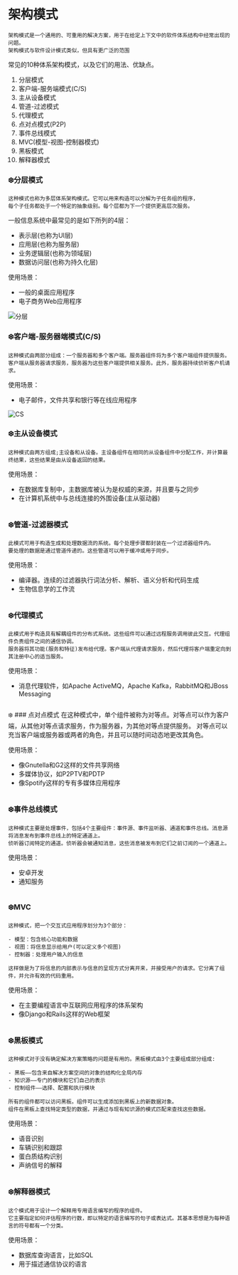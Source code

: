 # 架构模式
    架构模式是一个通用的、可重用的解决方案，用于在给定上下文中的软件体系结构中经常出现的问题。
    架构模式与软件设计模式类似，但具有更广泛的范围
    
常见的10种体系架构模式，以及它们的用法、优缺点。

1. 分层模式
2. 客户端-服务端模式(C/S)
3. 主从设备模式
4. 管道-过滤模式
5. 代理模式
6. 点对点模式(P2P)
7. 事件总线模式
8. MVC(模型-视图-控制器模式)
9. 黑板模式
10. 解释器模式

### :snowflake:分层模式
    这种模式也称为多层体系架构模式。它可以用来构造可以分解为子任务组的程序，
    每个子任务都处于一个特定的抽象级别。每个层都为下一个提供更高层次服务。

一般信息系统中最常见的是如下所列的4层：

- 表示层(也称为UI层)
- 应用层(也称为服务层)
- 业务逻辑层(也称为领域层)
- 数据访问层(也称为持久化层)

使用场景：

- 一般的桌面应用程序
- 电子商务Web应用程序

![分层]()
### :snowflake:客户端-服务器端模式(C/S)
    这种模式由两部分组成：一个服务器和多个客户端。服务器组件将为多个客户端组件提供服务。
    客户端从服务器请求服务，服务器为这些客户端提供相关服务。此外，服务器持续侦听客户机请求。

使用场景：

- 电子邮件，文件共享和银行等在线应用程序

![CS]()

### :snowflake:主从设备模式
    这种模式由两方组成;主设备和从设备。主设备组件在相同的从设备组件中分配工作，并计算最终结果，这些结果是由从设备返回的结果。
    
使用场景：

- 在数据库复制中，主数据库被认为是权威的来源，并且要与之同步
- 在计算机系统中与总线连接的外围设备(主从驱动器)

![]()
### :snowflake:管道-过滤器模式
    此模式可用于构造生成和处理数据流的系统。每个处理步骤都封装在一个过滤器组件内。
    要处理的数据是通过管道传递的。这些管道可以用于缓冲或用于同步。
    
使用场景：

- 编译器。连续的过滤器执行词法分析、解析、语义分析和代码生成
- 生物信息学的工作流

![]()
### :snowflake:代理模式
    此模式用于构造具有解耦组件的分布式系统。这些组件可以通过远程服务调用彼此交互。代理组件负责组件之间的通信协调。
    服务器将其功能(服务和特征)发布给代理。客户端从代理请求服务，然后代理将客户端重定向到其注册中心的适当服务。
    
使用场景：

- 消息代理软件，如Apache ActiveMQ，Apache Kafka，RabbitMQ和JBoss Messaging

![]()

:snowflake: ### 点对点模式
    在这种模式中，单个组件被称为对等点。对等点可以作为客户端，从其他对等点请求服务，作为服务器，为其他对等点提供服务。
    对等点可以充当客户端或服务器或两者的角色，并且可以随时间动态地更改其角色。
    
使用场景：

- 像Gnutella和G2这样的文件共享网络
- 多媒体协议，如P2PTV和PDTP
- 像Spotify这样的专有多媒体应用程序

![]()

### :snowflake:事件总线模式
    这种模式主要是处理事件，包括4个主要组件：事件源、事件监听器、通道和事件总线。消息源将消息发布到事件总线上的特定通道上。
    侦听器订阅特定的通道。侦听器会被通知消息，这些消息被发布到它们之前订阅的一个通道上。

使用场景：

- 安卓开发
- 通知服务

![]()

### :snowflake:MVC
    这种模式，把一个交互式应用程序划分为3个部分：
    
    - 模型：包含核心功能和数据
    - 视图：将信息显示给用户(可以定义多个视图)
    - 控制器：处理用户输入的信息
    
    这样做是为了将信息的内部表示与信息的呈现方式分离开来，并接受用户的请求。它分离了组件，并允许有效的代码重用。

使用场景：

- 在主要编程语言中互联网应用程序的体系架构
- 像Django和Rails这样的Web框架

![]()

### :snowflake:黑板模式
    这种模式对于没有确定解决方案策略的问题是有用的。黑板模式由3个主要组成部分组成:
    
    - 黑板——包含来自解决方案空间的对象的结构化全局内存
    - 知识源——专门的模块和它们自己的表示
    - 控制组件——选择、配置和执行模块
    
    所有的组件都可以访问黑板。组件可以生成添加到黑板上的新数据对象。
    组件在黑板上查找特定类型的数据，并通过与现有知识源的模式匹配来查找这些数据。

使用场景：

- 语音识别
- 车辆识别和跟踪
- 蛋白质结构识别
- 声纳信号的解释

![]()

### :snowflake:解释器模式
    这个模式用于设计一个解释用专用语言编写的程序的组件。
    它主要指定如何评估程序的行数，即以特定的语言编写的句子或表达式。其基本思想是为每种语言的符号都有一个分类。
    
使用场景：

- 数据库查询语言，比如SQL
- 用于描述通信协议的语言

![]()

